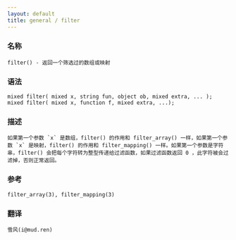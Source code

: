 ```yaml
---
layout: default
title: general / filter
---
```


### 名称

    filter() - 返回一个筛选过的数组或映射

### 语法

    mixed filter( mixed x, string fun, object ob, mixed extra, ... );
    mixed filter( mixed x, function f, mixed extra, ...);

### 描述

    如果第一个参数 `x` 是数组，filter() 的作用和 filter_array() 一样，如果第一个参数 `x` 是映射，filter() 的作用和 filter_mapping() 一样。如果第一个参数是字符串，filter() 会把每个字符转为整型传递给过滤函数，如果过滤函数返回 0 ，此字符被会过滤掉，否则正常返回。

### 参考

    filter_array(3), filter_mapping(3)

### 翻译

    雪风(i@mud.ren)
